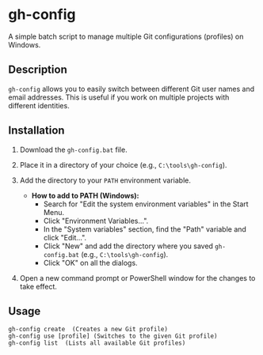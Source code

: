 # gh-config

A simple batch script to manage multiple Git configurations (profiles) on Windows.

## Description

`gh-config` allows you to easily switch between different Git user names and email addresses. This is useful if you work on multiple projects with different identities.

## Installation

1.  Download the `gh-config.bat` file.
2.  Place it in a directory of your choice (e.g., `C:\tools\gh-config`).
3.  Add the directory to your `PATH` environment variable.

    - **How to add to PATH (Windows):**
      - Search for "Edit the system environment variables" in the Start Menu.
      - Click "Environment Variables...".
      - In the "System variables" section, find the "Path" variable and click "Edit...".
      - Click "New" and add the directory where you saved `gh-config.bat` (e.g., `C:\tools\gh-config`).
      - Click "OK" on all the dialogs.

4.  Open a new command prompt or PowerShell window for the changes to take effect.

## Usage

```batch
gh-config create  (Creates a new Git profile)
gh-config use [profile] (Switches to the given Git profile)
gh-config list  (Lists all available Git profiles)
```
